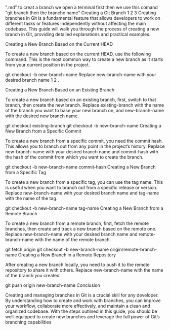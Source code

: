 ".md" 
to creat a branch we open a terminal first
then we use this comand "git branch then the branche name"
Creating a Git Branch
1
2
3
Creating branches in Git is a fundamental feature that allows developers to work on different tasks or features independently without affecting the main codebase. This guide will walk you through the process of creating a new branch in Git, providing detailed explanations and practical examples.

Creating a New Branch Based on the Current HEAD

To create a new branch based on the current HEAD, use the following command. This is the most common way to create a new branch as it starts from your current position in the project.

git checkout -b new-branch-name
Replace new-branch-name with your desired branch name
1
2
.

Creating a New Branch Based on an Existing Branch

To create a new branch based on an existing branch, first, switch to that branch, then create the new branch. Replace existing-branch with the name of the branch you want to base your new branch on, and new-branch-name with the desired new branch name.

git checkout existing-branch
git checkout -b new-branch-name
Creating a New Branch from a Specific Commit

To create a new branch from a specific commit, you need the commit hash. This allows you to branch out from any point in the project’s history. Replace new-branch-name with your desired branch name and commit-hash with the hash of the commit from which you want to create the branch.

git checkout -b new-branch-name commit-hash
Creating a New Branch from a Specific Tag

To create a new branch from a specific tag, you can use the tag name. This is useful when you want to branch out from a specific release or version. Replace new-branch-name with your desired branch name and tag-name with the name of the tag.

git checkout -b new-branch-name tag-name
Creating a New Branch from a Remote Branch

To create a new branch from a remote branch, first, fetch the remote branches, then create and track a new branch based on the remote one. Replace new-branch-name with your desired branch name and remote-branch-name with the name of the remote branch.

git fetch origin
git checkout -b new-branch-name origin/remote-branch-name
Creating a New Branch in a Remote Repository

After creating a new branch locally, you need to push it to the remote repository to share it with others. Replace new-branch-name with the name of the branch you created.

git push origin new-branch-name
Conclusion

Creating and managing branches in Git is a crucial skill for any developer. By understanding how to create and work with branches, you can improve your workflow, collaborate more effectively, and maintain a clean and organized codebase. With the steps outlined in this guide, you should be well-equipped to create new branches and leverage the full power of Git’s branching capabilities

